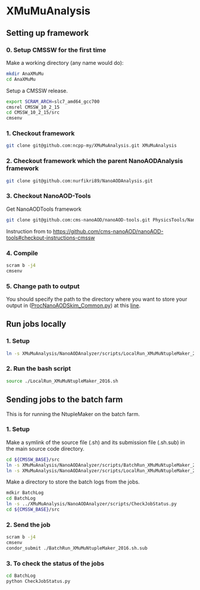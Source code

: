 # XMuMuAnalysis

## Setting up framework
### 0. Setup CMSSW for the first time

Make a working directory (any name would do):
```bash
mkdir AnaXMuMu
cd AnaXMuMu
```

Setup a CMSSW release.

```bash
export SCRAM_ARCH=slc7_amd64_gcc700
cmsrel CMSSW_10_2_15
cd CMSSW_10_2_15/src
cmsenv
```

### 1. Checkout framework

```bash
git clone git@github.com:ncpp-my/XMuMuAnalysis.git XMuMuAnalysis
```

### 2. Checkout framework which the parent NanoAODAnalysis framework

```bash
git clone git@github.com:nurfikri89/NanoAODAnalysis.git 
```

### 3. Checkout NanoAOD-Tools

Get NanoAODTools framework

```bash
git clone git@github.com:cms-nanoAOD/nanoAOD-tools.git PhysicsTools/NanoAODTools

```

Instruction from to https://github.com/cms-nanoAOD/nanoAOD-tools#checkout-instructions-cmssw

### 4. Compile

```bash
scram b -j4
cmsenv
```

### 5. Change path to output

You should specify the path to the directory where you want to store your output in ([ProcNanoAODSkim_Common.py](NanoAODAnalyzer/scripts/ProcNanoAODSkim_Common.py)) at this [line](https://github.com/ncpp-my/XMuMuAnalysis/blob/b7fb85a5e58192e9ca41714b2239fe83c77a0112/NanoAODAnalyzer/scripts/ProcNanoAODSkim_Common.py#L4).

## Run jobs locally

### 1. Setup

```bash
ln -s XMuMuAnalysis/NanoAODAnalyzer/scripts/LocalRun_XMuMuNtupleMaker_2016.sh . 
```

### 2. Run the bash script

```bash
source ./LocalRun_XMuMuNtupleMaker_2016.sh
```

## Sending jobs to the batch farm

This is for running the NtupleMaker on the batch farm.

### 1. Setup

Make a symlink of the source file (.sh) and its submission file (.sh.sub) in the main source code directory.

```bash
cd ${CMSSW_BASE}/src
ln -s XMuMuAnalysis/NanoAODAnalyzer/scripts/BatchRun_XMuMuNtupleMaker_2016.sh.sub .
ln -s XMuMuAnalysis/NanoAODAnalyzer/scripts/LocalRun_XMuMuNtupleMaker_2016.sh . 
```
Make a directory to store the batch logs from the jobs.

```bash
mdkir BatchLog
cd BatchLog
ln -s ../XMuMuAnalysis/NanoAODAnalyzer/scripts/CheckJobStatus.py
cd ${CMSSW_BASE}/src
```

### 2. Send the job

```bash
scram b -j4
cmsenv
condor_submit ./BatchRun_XMuMuNtupleMaker_2016.sh.sub
```

### 3. To check the status of the jobs

```bash
cd BatchLog
python CheckJobStatus.py
```

